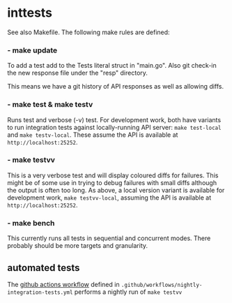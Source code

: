 # inttests

See also Makefile. The following make rules are defined:

### - make update

To add a test add to the Tests literal struct in "main.go".
Also git check-in the new response file under the "resp" directory.

This means we have a git history of API responses as well as allowing diffs.

### - make test & make testv

Runs test and verbose (-v) test. For development work, both have variants to run integration tests against locally-running API server: `make test-local` and `make testv-local`. These assume the API is available at `http://localhost:25252`.

### - make testvv

This is a very verbose test and will display coloured diffs for failures.  This
might be of some use in trying to debug failures with small diffs although the
output is often too long. As above, a local version variant is available for development work, `make testvv-local`, assuming the API is available at `http://localhost:25252`.
### - make bench


This currently runs all tests in sequential and concurrent modes.  There
probably should be more targets and granularity.

## automated tests

The [github actions workflow](https://github.com/features/actions) defined in
`.github/workflows/nightly-integration-tests.yml` performs a nightly run of
`make testvv`
 
